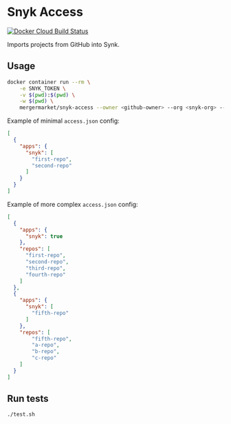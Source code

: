 # Snyk Access
[![Docker Cloud Build Status](https://img.shields.io/docker/cloud/build/mergermarket/snyk-access.svg)](https://hub.docker.com/r/mergermarket/snyk-access)

Imports projects from GitHub into Synk.

## Usage
```bash
docker container run --rm \
    -e SNYK_TOKEN \
    -v $(pwd):$(pwd) \
    -w $(pwd) \
    mergermarket/snyk-access --owner <github-owner> --org <snyk-org> --access-file ./access.json
```

Example of minimal `access.json` config:
```json
[
  {
    "apps": {
      "snyk": [
        "first-repo",
        "second-repo"
      ]
    }
  }
]
```

Example of more complex `access.json` config:
```json
[
  {
    "apps": {
      "snyk": true
    },
    "repos": [
      "first-repo",
      "second-repo",
      "third-repo",
      "fourth-repo"
    ]
  },
  {
    "apps": {
      "snyk": [
        "fifth-repo"
      ]
    },
    "repos": [
        "fifth-repo",
        "a-repo",
        "b-repo",
        "c-repo"
    ]
  }
]
```

## Run tests
```bash
./test.sh
```
